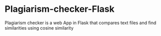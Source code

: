 # Plagiarism-checker-Flask
Plagiarism checker is  a web App in Flask that compares text files and find similarities using cosine similarity
